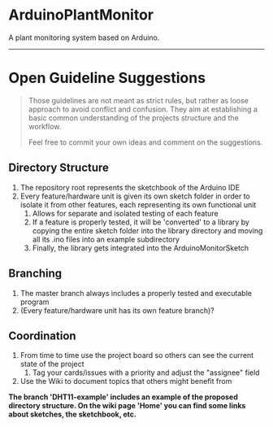 # ArduinoPlantMonitor
A plant monitoring system based on Arduino.

---

# Open Guideline Suggestions

> Those guidelines are not meant as strict rules, but rather as loose approach to avoid conflict and confusion. They aim at establishing a basic common understanding of the projects structure and the workflow.
>
> Feel free to commit your own ideas and comment on the suggestions.

## Directory Structure
1. The repository root represents the sketchbook of the Arduino IDE
2. Every feature/hardware unit is given its own sketch folder in order to isolate it from other features, each representing its own functional unit
   1. Allows for separate and isolated testing of each feature
   2. If a feature is properly tested, it will be 'converted' to a library by copying the entire sketch folder into the library directory and moving all its .ino files into an example subdirectory
   3. Finally, the library gets integrated into the ArduinoMonitorSketch

## Branching
1. The master branch always includes a properly tested and executable program
2. (Every feature/hardware unit has its own feature branch)?

## Coordination
1. From time to time use the project board so others can see the current state of the project
   1. Tag your cards/issues with a priority and adjust the "assignee" field
2. Use the Wiki to document topics that others might benefit from

**The branch 'DHT11-example' includes an example of the proposed directory structure. On the wiki page 'Home' you can find some links about sketches, the sketchbook, etc.**
